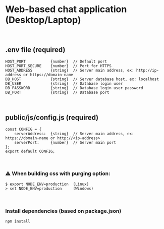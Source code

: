 # Web-based chat application (Desktop/Laptop)

<br>

## .env file (required)
    HOST_PORT           {number}  // Default port
    HOST_PORT_SECURE    {number}  // Port for HTTPS
    HOST_ADDRESS        {string}  // Server main address, ex: http://ip-address or https://domain-name
    DB_HOST             {string}  // Server database host, ex: localhost
    DB_USER             {string}  // Database login user
    DB_PASSWORD         {string}  // Database login user password
    DB_PORT             {string}  // Database port

<br>

## public/js/config.js (required)
    const CONFIG = {
        serverAddress:  {string}  // Server main address, ex: https://domain-name or http://<ip-address>
        serverPort:     {number}  // Server main port
    };
    export default CONFIG;

<br>

### :warning: **When building css with purging option:**
    $ export NODE_ENV=production  (Linux)
    > set NODE_ENV=production     (Windows)

<br>

### Install dependencies (based on package.json)
    npm install